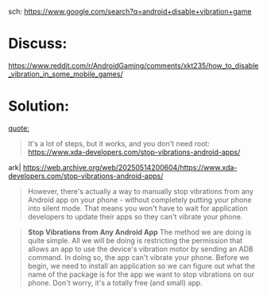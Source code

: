 sch: https://www.google.com/search?q=android+disable+vibration+game

# Discuss:
https://www.reddit.com/r/AndroidGaming/comments/xkt235/how_to_disable_vibration_in_some_mobile_games/

# Solution:
[quote:](https://www.reddit.com/r/AndroidGaming/comments/xkt235/comment/ipimpzb/)
>It's a lot of steps, but it works, and you don't need root: https://www.xda-developers.com/stop-vibrations-android-apps/

ark| https://web.archive.org/web/20250514200604/https://www.xda-developers.com/stop-vibrations-android-apps/
>However, there's actually a way to manually stop vibrations from any Android app on your phone - without completely putting your phone into silent mode. That means you won't have to wait for application developers to update their apps so they can't vibrate your phone.

>**Stop Vibrations from Any Android App**
>The method we are doing is quite simple. All we will be doing is restricting the permission that allows an app to use the device's vibration motor by sending an ADB command. In doing so, the app can't vibrate your phone. Before we begin, we need to install an application so we can figure out what the name of the package is for the app we want to stop vibrations on our phone. Don't worry, it's a totally free (and small) app.
